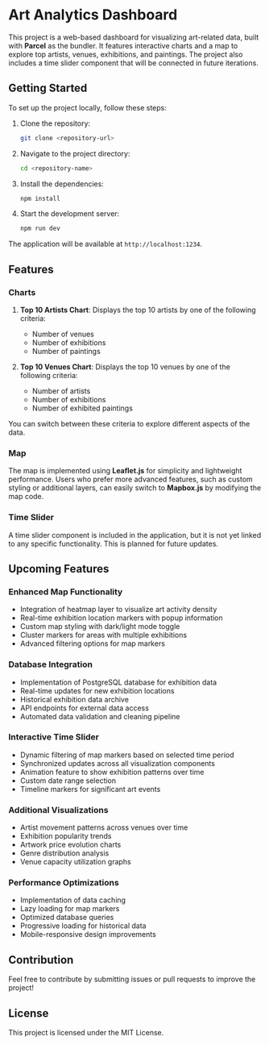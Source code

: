 # Art Analytics Dashboard

This project is a web-based dashboard for visualizing art-related data, built with **Parcel** as the bundler. It features interactive charts and a map to explore top artists, venues, exhibitions, and paintings. The project also includes a time slider component that will be connected in future iterations.

## Getting Started

To set up the project locally, follow these steps:

1. Clone the repository:
   ```bash
   git clone <repository-url>
   ```

2. Navigate to the project directory:
   ```bash
   cd <repository-name>
   ```

3. Install the dependencies:
   ```bash
   npm install
   ```

4. Start the development server:
   ```bash
   npm run dev
   ```

The application will be available at `http://localhost:1234`.

## Features

### Charts

1. **Top 10 Artists Chart**: Displays the top 10 artists by one of the following criteria:
   * Number of venues
   * Number of exhibitions
   * Number of paintings

2. **Top 10 Venues Chart**: Displays the top 10 venues by one of the following criteria:
   * Number of artists
   * Number of exhibitions
   * Number of exhibited paintings

You can switch between these criteria to explore different aspects of the data.

### Map

The map is implemented using **Leaflet.js** for simplicity and lightweight performance. Users who prefer more advanced features, such as custom styling or additional layers, can easily switch to **Mapbox.js** by modifying the map code.

### Time Slider

A time slider component is included in the application, but it is not yet linked to any specific functionality. This is planned for future updates.

## Upcoming Features

### Enhanced Map Functionality
* Integration of heatmap layer to visualize art activity density
* Real-time exhibition location markers with popup information
* Custom map styling with dark/light mode toggle
* Cluster markers for areas with multiple exhibitions
* Advanced filtering options for map markers

### Database Integration
* Implementation of PostgreSQL database for exhibition data
* Real-time updates for new exhibition locations
* Historical exhibition data archive
* API endpoints for external data access
* Automated data validation and cleaning pipeline

### Interactive Time Slider
* Dynamic filtering of map markers based on selected time period
* Synchronized updates across all visualization components
* Animation feature to show exhibition patterns over time
* Custom date range selection
* Timeline markers for significant art events

### Additional Visualizations
* Artist movement patterns across venues over time
* Exhibition popularity trends
* Artwork price evolution charts
* Genre distribution analysis
* Venue capacity utilization graphs

### Performance Optimizations
* Implementation of data caching
* Lazy loading for map markers
* Optimized database queries
* Progressive loading for historical data
* Mobile-responsive design improvements

## Contribution

Feel free to contribute by submitting issues or pull requests to improve the project!

## License

This project is licensed under the MIT License.
